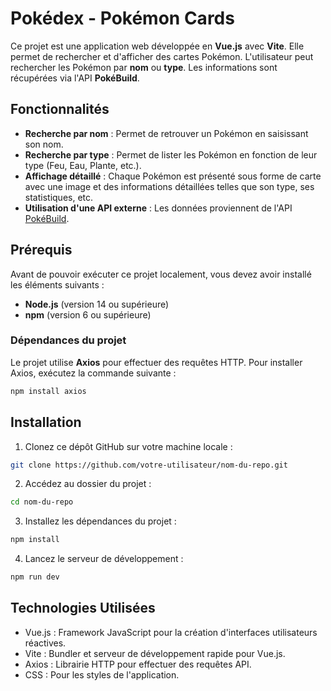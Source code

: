 # Pokédex - Pokémon Cards

Ce projet est une application web développée en **Vue.js** avec **Vite**. Elle permet de rechercher et d'afficher des cartes Pokémon. L'utilisateur peut rechercher les Pokémon par **nom** ou **type**. Les informations sont récupérées via l'API **PokéBuild**.

## Fonctionnalités

- **Recherche par nom** : Permet de retrouver un Pokémon en saisissant son nom.
- **Recherche par type** : Permet de lister les Pokémon en fonction de leur type (Feu, Eau, Plante, etc.).
- **Affichage détaillé** : Chaque Pokémon est présenté sous forme de carte avec une image et des informations détaillées telles que son type, ses statistiques, etc.
- **Utilisation d'une API externe** : Les données proviennent de l'API [PokéBuild](https://pokebuildapi.fr/api/v1).

## Prérequis

Avant de pouvoir exécuter ce projet localement, vous devez avoir installé les éléments suivants :

- **Node.js** (version 14 ou supérieure)
- **npm** (version 6 ou supérieure)

### Dépendances du projet

Le projet utilise **Axios** pour effectuer des requêtes HTTP. Pour installer Axios, exécutez la commande suivante :

```bash
npm install axios
``` 

## Installation 
 
1. Clonez ce dépôt GitHub sur votre machine locale :
```bash
git clone https://github.com/votre-utilisateur/nom-du-repo.git
``` 

2. Accédez au dossier du projet :
```bash
cd nom-du-repo
``` 

3. Installez les dépendances du projet :
```bash
npm install
``` 

4. Lancez le serveur de développement :
```bash
npm run dev
```

## Technologies Utilisées

- Vue.js : Framework JavaScript pour la création d'interfaces utilisateurs réactives.
- Vite : Bundler et serveur de développement rapide pour Vue.js.
- Axios : Librairie HTTP pour effectuer des requêtes API.
- CSS : Pour les styles de l'application.

